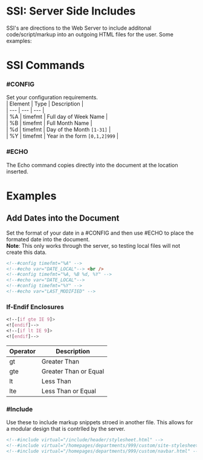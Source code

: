 # SSI: Server Side Includes

SSI's are directions to the Web Server to include additonal code/script/markup into an outgoing HTML files for the user. Some examples:  

# SSI Commands  

### #CONFIG  
Set your configuration requirements.  
| Element | Type | Description |  
| --- | --- | --- |   
| \%A | timefmt | Full day of Week Name |  
| \%B | timefmt | Full Month Name |  
| \%d | timefmt | Day of the Month `[1-31]` |  
| \%Y | timefmt | Year in the form `[0,1,2]999` |  

### #ECHO  
The Echo command copies directly into the document at the location inserted.  

# Examples

## Add Dates into the Document
Set the format of your date in a #CONFIG and then use #ECHO to place the formated date into the document.  
**Note**: This only works through the server, so testing local files will not create this data.  
```html
<!--#config timefmt="%A" -->
<!--#echo var="DATE_LOCAL"--> <br />
<!--#config timefmt="%A, %B %d, %Y" -->
<!--#echo var="DATE_LOCAL"-->
<!--#config timefmt="%Y" -->
<!--#echo var="LAST_MODIFIED" -->
```

### If-Endif Enclosures
```css
<!--[if gte IE 9]>
<![endif]-->
<!--[if lt IE 9]>
<![endif]-->
```

| Operator | Description |  
| --- | --- |  
| gt | Greater Than |  
| gte | Greater Than or Equal |  
| lt | Less Than |  
| lte | Less Than or Equal |  

### #Include
Use these to include markup snippets stroed in another file. This allows for a modular design that is contrlled by the server. 
```html
<!--#include virtual="/include/header/stylesheet.html" -->
<!--#include virtual="/homepages/departments/999/custom/site-stylesheet.html" -->
<!--#include virtual="/homepages/departments/999/custom/navbar.html" -->
```


